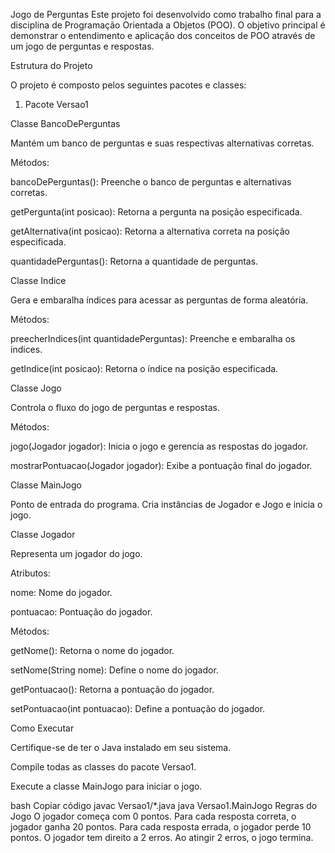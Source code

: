 Jogo de Perguntas
Este projeto foi desenvolvido como trabalho final para a disciplina de Programação Orientada a Objetos (POO). O objetivo principal é demonstrar o entendimento e aplicação dos conceitos de POO através de um jogo de perguntas e respostas.

Estrutura do Projeto

O projeto é composto pelos seguintes pacotes e classes:

1. Pacote Versao1

Classe BancoDePerguntas

Mantém um banco de perguntas e suas respectivas alternativas corretas.

Métodos:

bancoDePerguntas(): Preenche o banco de perguntas e alternativas corretas.

getPergunta(int posicao): Retorna a pergunta na posição especificada.

getAlternativa(int posicao): Retorna a alternativa correta na posição especificada.

quantidadePerguntas(): Retorna a quantidade de perguntas.

Classe Indice

Gera e embaralha índices para acessar as perguntas de forma aleatória.

Métodos:

preecherIndices(int quantidadePerguntas): Preenche e embaralha os índices.

getIndice(int posicao): Retorna o índice na posição especificada.

Classe Jogo

Controla o fluxo do jogo de perguntas e respostas.

Métodos:

jogo(Jogador jogador): Inicia o jogo e gerencia as respostas do jogador.

mostrarPontuacao(Jogador jogador): Exibe a pontuação final do jogador.

Classe MainJogo

Ponto de entrada do programa. Cria instâncias de Jogador e Jogo e inicia o jogo.

Classe Jogador

Representa um jogador do jogo.

Atributos:

nome: Nome do jogador.

pontuacao: Pontuação do jogador.

Métodos:

getNome(): Retorna o nome do jogador.

setNome(String nome): Define o nome do jogador.

getPontuacao(): Retorna a pontuação do jogador.

setPontuacao(int pontuacao): Define a pontuação do jogador.

Como Executar

Certifique-se de ter o Java instalado em seu sistema.

Compile todas as classes do pacote Versao1.

Execute a classe MainJogo para iniciar o jogo.

bash
Copiar código
javac Versao1/*.java
java Versao1.MainJogo
Regras do Jogo
O jogador começa com 0 pontos.
Para cada resposta correta, o jogador ganha 20 pontos.
Para cada resposta errada, o jogador perde 10 pontos.
O jogador tem direito a 2 erros. Ao atingir 2 erros, o jogo termina.
